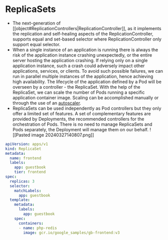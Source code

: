 # ReplicaSets
- The next-generation of [[object#ReplicationControllers|ReplicationController]], as it implements the replication and self-healing aspects of the ReplicationController, supports equal and set-based selector where ReplicationController only support equal selector.
- When a single instance of an application is running there is always the risk of the application instance crashing unexpectedly, or the entire server hosting the application crashing. If relying only on a single application instance, such a crash could adversely impact other applications, services, or clients. To avoid such possible failures, we can run in parallel multiple instances of the application, hence achieving high availability. The lifecycle of the application defined by a Pod will be overseen by a controller - the ReplicaSet. With the help of the ReplicaSet, we can scale the number of Pods running a specific application container image. Scaling can be accomplished manually or through the use of an [autoscaler](https://kubernetes.io/docs/tasks/run-application/horizontal-pod-autoscale/).
- ReplicaSets can be used independently as Pod controllers but they only offer a limited set of features. A set of complementary features are provided by Deployments, the recommended controllers for the orchestration of Pods. There is no need to manage ReplicaSets and Pods separately, the Deployment will manage them on our behalf.
  ![[Pasted image 20240327140807.png]]
```YAML
apiVersion: apps/v1  
kind: ReplicaSet  
metadata:  
  name: frontend  
  labels:  
    app: guestbook  
    tier: frontend  
spec:  
  replicas: 3  
  selector:  
    matchLabels:  
      app: guestbook  
  template:  
    metadata:  
      labels:  
        app: guestbook  
    spec:  
      containers:  
      - name: php-redis  
        image: gcr.io/google_samples/gb-frontend:v3
```

